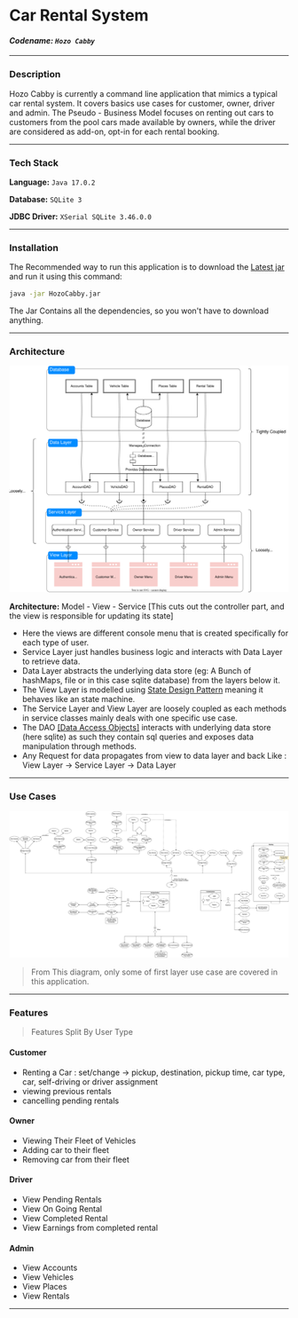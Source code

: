 # Car Rental System

#### *Codename: `Hozo Cabby`*

---
### **Description**

Hozo Cabby is currently a command line application that mimics a typical car rental system. 
It covers basics use cases for customer, owner, driver and admin. The Pseudo - Business Model
focuses on renting out cars to customers from the pool cars made available by owners, while the driver 
are considered as add-on, opt-in for each rental booking.

---
### Tech Stack

**Language:** `Java 17.0.2` 

**Database:** `SQLite 3`

**JDBC Driver:** `XSerial SQLite 3.46.0.0`

---
### Installation

The Recommended way to run this application is to download the [Latest jar](https://github.com/ARG-007/Car-Rental-System/releases/tag/latest)
and run it using this command:

```bash
java -jar HozoCabby.jar
```

The Jar Contains all the dependencies, so you won't have to download anything.

---

### **Architecture**

![Diagram Showcasing Architecture](/uml/Architecture/HozoCabby-architecture.svg "Architecture Diagram")

**Architecture:** Model - View - Service [This cuts out the controller part, and the view is responsible for updating its state]

- Here the views are different console menu that is created specifically for each type of user.
- Service Layer just handles business logic and interacts with Data Layer to retrieve data.
- Data Layer abstracts the underlying data store (eg: A Bunch of hashMaps, file or 
in this case sqlite database) from the layers below it.
- The View Layer is modelled using [State Design Pattern](https://refactoring.guru/design-patterns/state) meaning it behaves like an state machine.
- The Service Layer and View Layer are loosely coupled as each methods in service classes mainly deals with one specific use case.
- The DAO [[Data Access Objects]](https://en.wikipedia.org/wiki/Data_access_object) interacts with underlying data store (here sqlite) as such 
they contain sql queries and exposes data manipulation through methods.
- Any Request for data propagates from view to data layer and back 
Like : View Layer -> Service Layer -> Data Layer
---

### **Use Cases**
![Diagram Showcasing Usecase](uml/UseCase/HozoCabby-UseCase.drawio.svg)

>From This diagram, only some of first layer use case are covered in this application.  
---

### Features
>Features Split By User Type

#### Customer

- Renting a Car : set/change -> pickup, destination, pickup time, car type, car, self-driving or driver assignment
- viewing previous rentals
- cancelling pending rentals

#### Owner

- Viewing Their Fleet of Vehicles
- Adding car to their fleet
- Removing car from their fleet

#### Driver

- View Pending Rentals
- View On Going Rental
- View Completed Rental
- View Earnings from completed rental

#### Admin

- View Accounts 
- View Vehicles
- View Places
- View Rentals

---